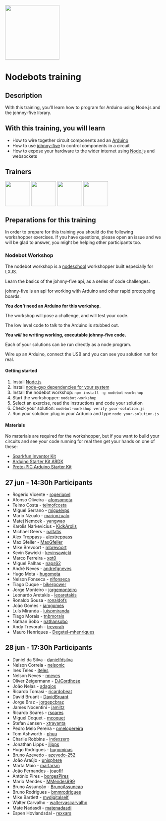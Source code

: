 <img src="http://nodebots.io/img/nodebot.png" width="175">

# Nodebots training

## Description

With this training, you'll learn how to program for Arduino using Node.js and the johnny-five library. 

## With this training, you will learn

* How to wire together circuit components and an [Arduino](http://www.arduino.cc/)
* How to use [johnny-five](https://github.com/rwaldron/johnny-five) to control components in a circuit
* How to expose your hardware to the wider internet using [Node.js](http://nodejs.org/) and websockets

## Trainers

<a href="https://twitter.com/_alanshaw"><img width="80" height="80" src="http://avatars.io/twitter/_alanshaw?size=large"></a>
<a href="https://twitter.com/achingbrain"><img width="80" height="80" src="http://avatars.io/twitter/achingbrain?size=large"></a>
<a href="https://twitter.com/gorhgorh"><img width="80" height="80" src="http://avatars.io/twitter/gorhgorh?size=large"></a>
<a href="https://twitter.com/olizilla"><img width="80" height="80" src="http://avatars.io/twitter/olizilla?size=large"></a>

## Preparations for this training

In order to prepare for this training you should do the following workshopper exercises. If you have questions, please open an issue and we will be glad to answer, you might be helping other participants too.

### Nodebot Workshop

The nodebot workshop is a [nodeschool](http://nodeschool.io/) workshopper built especially for LXJS.

Learn the basics of the johnny-five api, as a series of code challenges.

johnny-five is an api for working with Arduino and other rapid prototyping boards.

**You _don't_ need an Arduino for this workshop.**

The workshop will pose a challenge, and will test your code.

The low level code to talk to the Arduino is stubbed out.

**You _will_ be writing working, executable johnny-five code.**

Each of your solutions can be run directly as a node program.

Wire up an Arduino, connect the USB and you can see you solution run for real.

#### Getting started

1. Install [Node.js](http://nodejs.org/)
2. Install [node-gyp dependencies for your system](https://github.com/TooTallNate/node-gyp#installation)
3. Install the nodebot workshop: `npm install -g nodebot-workshop`
4. Start the workshopper: `nodebot-workshop`
5. Select an exercise, read the instructions and code your solution
6. Check your solution: `nodebot-workshop verify your-solution.js`
7. Run your solution: plug in your Ardunio and type `node your-solution.js`

#### Materials

No materials are required for the workshopper, but if you want to build your circuits and see your code running for real then get your hands on one of these:

* [Sparkfun Inventor Kit](https://www.sparkfun.com/products/12001)
* [Arduino Starter Kit ARDX](http://oomlout.co.uk/collections/arduino/products/arduino-starter-kit-ardx)
* [Proto-PIC Arduino Starter Kit](http://proto-pic.co.uk/proto-pic-arduino-starter-kit-for-arduino-uno/)

## 27 jun - 14:30h Participants

- Rogério Vicente - [rogeriopvl](https://github.com/rogeriopvl)
- Afonso Oliveira - [afonsomota](https://github.com/afonsomota)
- Telmo Costa - [telmofcosta](https://github.com/telmofcosta)
- Miguel Serrano - [miguelvps](https://github.com/miguelvps)
- Mario Nzualo - [marionzualo](https://github.com/marionzualo)
- Matej Nemcek - [yangwao](https://github.com/yangwao)
- Karolis Narkevicius - [KidkArolis](https://github.com/KidkArolis)
- Michael Geers - [naltatis](https://github.com/naltatis)
- Alex Treppass - [alextreppass](https://github.com/alextreppass)
- Max Gfeller - [MaxGfeller](https://github.com/MaxGfeller)
- Mike Brevoort - [mbrevoort](https://github.com/mbrevoort)
- Kevin Sawicki - [kevinsawicki](https://github.com/kevinsawicki)
- Marco Ferreira - [xpt0](https://github.com/xpt0)
- Miguel Palhas - [naps62](https://github.com/naps62)
- André Neves - [andrefgneves](https://github.com/andrefgneves)
- Hugo Mota - [hugomota](https://github.com/hugomota)
- Nelson Fonseca - [nlfonseca](https://github.com/nlfonseca)
- Tiago Duque - [bikerpower](https://github.com/bikerpower)
- Jorge Monteiro - [jorgemonteiro](https://github.com/jorgemonteiro)
- Leonardo Aretakis - [leoaretakis](https://github.com/leoaretakis)
- Ronaldo Sousa - [ronaldofs](https://github.com/ronaldofs)
- João Gomes - [jamgomes](https://github.com/jamgomes)
- Luís Miranda - [luispmiranda](https://github.com/luispmiranda)
- Tiago Morais - [tnbmorais](https://github.com/tnbmorais)
- Nathan Sobo - [nathansobo](https://github.com/nathansobo)
- Andy Trevorah - [trevorah](https://github.com/trevorah)
- Mauro Henriques - [Degetel-mhenriques](https://github.com/Degetel-mhenriques)

## 28 jun - 17:30h Participants

- Daniel da Silva - [danielfdsilva](https://github.com/danielfdsilva)
- Nelson Correia - [nelsonic](https://github.com/nelsonic)
- Ines Teles - [iteles](https://github.com/iteles)
- Nelson Neves - [nneves](https://github.com/nneves)
- Oliver Zeigermann - [DJCordhose](https://github.com/DJCordhose)
- João Nelas - [adagios](https://github.com/adagios)
- Ricardo Tomasi - [ricardobeat](https://github.com/ricardobeat)
- David Bruant - [DavidBruant](https://github.com/DavidBruant)
- Jorge Braz - [jorgepcbraz](https://github.com/jorgepcbraz)
- James Nocentini - [jamiltz](https://github.com/jamiltz)
- Ricardo Soares - [rsoares](https://github.com/rsoares)
- Miguel Coquet - [mcoquet](https://github.com/mcoquet)
- Stefan Jansen - [xtravanta](https://github.com/xtravanta)
- Pedro Melo Pereira - [pmelopereira](https://github.com/pmelopereira)
- Tom Ashworth - [phuu](https://github.com/phuu)
- Charlie Robbins - [indexzero](https://github.com/indexzero)
- Jonathan Lipps - [jlipps](https://github.com/jlipps)
- Hugo Rodrigues - [hugominas](https://github.com/hugominas)
- Bruno Azevedo - [azevedo-252](https://github.com/azevedo-252)
- João Araújo - [unisphere](https://github.com/unisphere)
- Marta Maio - [martarsm](https://github.com/martarsm)
- João Fernandes - [joaoflf](https://github.com/joaoflf)
- António Pires - [borgesPires](https://github.com/borgesPires)
- Mario Mendes - [MMendes999](https://github.com/MMendes999)
- Bruno Assunção - [BrunoAssuncao](https://github.com/BrunoAssuncao)
- Bruno Rodrigues - [bmmrodrigues](https://github.com/bmmrodrigues)
- Mike Bartlett - [mydigitalself](https://github.com/mydigitalself)
- Walter Carvalho - [waltervascarvalho](https://github.com/waltervascarvalho)
- Mate Nadasdi - [matenadasdi](https://github.com/matenadasdi)
- Espen Hovlandsdal  - [rexxars](https://github.com/rexxars)
